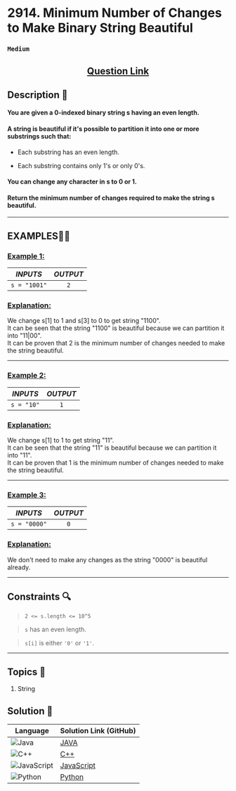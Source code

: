 # 2914. Minimum Number of Changes to Make Binary String Beautiful

### `Medium`


<h2 align="center">
<a href="https://leetcode.com/problems/minimum-number-of-changes-to-make-binary-string-beautiful/description/?envType=daily-question&envId=2024-11-05"><strong>Question Link</strong></a>
</h2>


## Description 📑

#### You are given a 0-indexed binary string s having an even length.

#### A string is beautiful if it's possible to partition it into one or more substrings such that:

- Each substring has an even length.

- Each substring contains only 1's or only 0's.

#### You can change any character in s to 0 or 1.

#### Return the minimum number of changes required to make the string s beautiful.

---

## **EXAMPLES**💫✨ </br>

<h3>

<ins>**Example 1**:</ins> </br>


| _INPUTS_ | _OUTPUT_ |
| :-----------: | :-----------: |
| `s = "1001"` | `2` |

</h3>

<h3>
<ins>Explanation:</ins>
</h3>


We change s[1] to 1 and s[3] to 0 to get string "1100". <br>
It can be seen that the string "1100" is beautiful because we can partition it into "11|00". <br>
It can be proven that 2 is the minimum number of changes needed to make the string beautiful.

____
<h3>

<ins>**Example 2**:</ins> </br>

| _INPUTS_ | _OUTPUT_ |
| :-----------: | :-----------: |
| `s = "10"` | `1` |

</h3>

<h3>
<ins>Explanation:</ins>
</h3>


We change s[1] to 1 to get string "11". <br>
It can be seen that the string "11" is beautiful because we can partition it into "11". <br>
It can be proven that 1 is the minimum number of changes needed to make the string beautiful.

___

<h3>

<ins>**Example 3**:</ins> </br>

| _INPUTS_ | _OUTPUT_ |
| :-----------: | :-----------: |
| `s = "0000"` | `0` |

</h3>

<h3>
<ins>Explanation:</ins>
</h3>

We don't need to make any changes as the string "0000" is beautiful already.

___

## Constraints 🔍

> `2 <= s.length <= 10^5`</br>

> `s` has an even length. <br>

> `s[i]` is either `'0'` or `'1'`.

___

## Topics 📝

1. String


## Solution 📃

|  Language   |  Solution Link (GitHub) |
| ------------- | ------------- |
|  ![Java](https://img.shields.io/badge/java-%23ED8B00.svg?style=flat&logo=openjdk&logoColor=white)  | [JAVA]() |
|  ![C++](https://img.shields.io/badge/c++-%2300599C.svg?style=plastic&logo=c%2B%2B&logoColor=white)  | [C++]()  |
|  ![JavaScript](https://img.shields.io/badge/javascript-%23323330.svg?style=flat&logo=javascript&logoColor=%23F7DF1E)  | [JavaScript]() |
|![Python](https://img.shields.io/badge/python-3670A0?style=plastic&logo=python&logoColor=ffdd54)| [Python]() |
